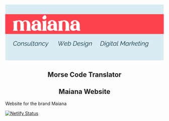  ![Morse Code Translator Banner Image](assets/img/Github_header.png)
<h2 align='center'>Morse Code Translator</h2>
<h2 align='center'>Maiana Website</h2>
 Website for the brand Maiana

 [![Netlify Status](https://api.netlify.com/api/v1/badges/adaef753-fa16-4b41-b1e9-10eb0452f15d/deploy-status)](https://app.netlify.com/sites/maiana/deploys)
